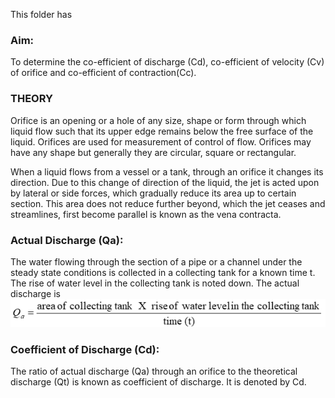 This folder has 

### Aim: 
To determine the co-efficient of discharge (Cd), co-efficient of velocity (Cv) of orifice and co-efficient of contraction(Cc).

### THEORY

Orifice is an opening or a hole of any size, shape or form through which liquid flow such that its upper edge remains below the free surface of the liquid. Orifices are used for measurement of control of flow. Orifices may have any shape but generally they are circular, square or rectangular.

When a liquid flows from a vessel or a tank, through an orifice it changes its direction. Due to this change of direction of the liquid, the jet is acted upon by lateral or side forces, which gradually reduce its area up to certain section. This area does not reduce further beyond, which the jet ceases and streamlines, first become parallel is known as the vena contracta.

### Actual Discharge (Qa): 
The water flowing through the section of a pipe or a channel under the steady state conditions is collected in a collecting tank for a known time t. The rise of water level in the collecting tank is noted down. The actual discharge is
<br>
<img src="images/test.png"/>

### Coefficient of Discharge (Cd): 
The ratio of actual discharge (Qa) through an orifice to the theoretical discharge (Qt) is known as coefficient of discharge. It is denoted by Cd. 

